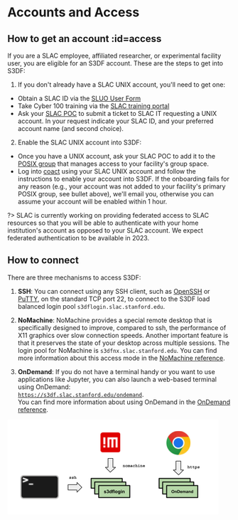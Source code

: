 # Accounts and Access

## How to get an account :id=access

If you are a SLAC employee, affiliated researcher, or experimental
facility user, you are eligible for an S3DF account. These are the
steps to get into S3DF:

1. If you don't already have a SLAC UNIX account, you'll need to get one:
  * Obtain a SLAC ID via the [SLUO User
Form](https://oraweb4.slac.stanford.edu/apex/epnprod/f?p=134:1)
  * Take Cyber 100 training via the [SLAC training portal](http://training.slac.stanford.edu/web-training.asp)
  * Ask your [SLAC POC](reference.md#faq) to submit a ticket to SLAC IT requesting a UNIX account. In your request indicate your SLAC ID, and your preferred account name (and second choice).
2. Enable the SLAC UNIX account into S3DF:
  * Once you have a UNIX account, ask your SLAC POC to add it to the [POSIX group](reference.md#faq) that manages access to your facility's group space.
  * Log into [coact](https://s3df.slac.stanford.edu/coact) using your SLAC UNIX account and follow the instructions to enable your account into S3DF. If the onboarding fails for any reason (e.g., your account was not added to your facility's primary POSIX group, see bullet above), we'll email you, otherwise you can assume your account will be enabled within 1 hour.

?> SLAC is currently working on providing federated access to SLAC
resources so that you will be able to authenticate with your home
institution's account as opposed to your SLAC account. We expect
federated authentication to be available in 2023.

## How to connect

There are three mechanisms to access S3DF:

1. **SSH**: You can connect using any SSH client, such as
[OpenSSH](www.openssh.com) or
[PuTTY](https://www.chiark.greenend.org.uk/~sgtatham/putty/), on the
standard TCP port 22, to connect to the S3DF load balanced login pool
`s3dflogin.slac.stanford.edu`.

2. **NoMachine**: NoMachine provides a special remote desktop that is
specifically designed to improve, compared to ssh, the performance of
X11 graphics over slow connection speeds. Another important feature is
that it preserves the state of your desktop across multiple
sessions. The login pool for NoMachine is
`s3dfnx.slac.stanford.edu`. You can find more information about this
access mode in the [NoMachine reference](reference.md#nomachine).

3. **OnDemand**: If you do not have a terminal handy or you want to
use applications like Jupyter, you can also launch a web-based
terminal using OnDemand:\
[`https://s3df.slac.stanford.edu/ondemand`](https://s3df.slac.stanford.edu/ondemand).\
You can find more information about using OnDemand in the [OnDemand
reference](reference.md#ondemand).

![S3DF users access](assets/S3DF_users_access.png)

